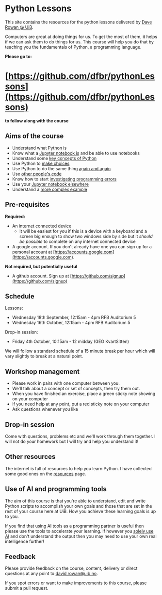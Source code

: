 # Python Lessons

This site contains the resources for the python lessons delivered by [Dave Rowan @ UiB](mailto:david.rowan@uib.no?subject=Python%20course).

Computers are great at doing things for us. To get the most of them, it helps if we can ask them to do things for us. This course will help you do that by teaching you the fundamentals of Python, a programming language.

**Please go to:**

# [https://github.com/dfbr/pythonLessons](https://github.com/dfbr/pythonLessons)

**to follow along with the course**

## Aims of the course
- Understand [what Python is](Lessons/whatIsPython.md)
- Know what a [Jupyter notebook is](Lessons/jupyterNotebook.md) and be able to use notebooks
- Understand some [key concepts of Python](Lessons/keyConcepts.md)
- Use Python to [make choices](Lessons/makeChoices.md)
- Use Python to do the same thing [again and again](Lessons/loops.md)
- Use [other people's code](Lessons/externalCode.md)
- Know how to start [investigating programming errors](Lessons/programmingErrors.md)
- Use your [Jupyter notebook elsewhere](Lessons/exportScript.md)
- Understand a [more complex example](Lessons/complexExample.md)<!--This is doing some data visualisation, plotting points on a map from a csv file. -->

## Pre-requisites

**Required:**
- An internet connected device
  - It will be easiest for you if this is a device with a keyboard and a screen big enough to show two windows side by side but it _should be possible_ to complete on any internet connected device
- A google account. If you don't already have one you can sign up for a personal account at [https://accounts.google.com](https://accounts.google.com).

**Not required, but potentially useful**
- A github account. Sign up at [https://github.com/signup](https://github.com/signup)

## Schedule

Lessons:
- Wednesday 18th September, 12:15am - 4pm RFB Auditorium 5
- Wednesday 16th October, 12:15am - 4pm RFB Auditorium 5

Drop-in session:
- Friday 4th October, 10:15am - 12 midday (GEO KvartSitten)

We will follow a standard schedule of a 15 minute break per hour which will vary slightly to break at a natural point.

## Workshop management

- Please work in pairs with one computer between you. 
- We'll talk about a concept or set of concepts, then try them out.
- When you have finished an exercise, place a green sticky note showing on your computer
- If you need help at any point, put a red sticky note on your computer
- Ask questions whenever you like

## Drop-in session

Come with questions, problems etc and we'll work through them together. I will not do your homework but I will try and help you understand it!

## Other resources

The internet is full of resources to help you learn Python. I have collected some good ones on the [resources](Lessons/resources.md) page.

## Use of AI and programming tools

The aim of this course is that you're able to understand, edit and write Python scripts to accomplish your own goals and those that are set in the rest of your course here at UiB. How you achieve these learning goals is up to you.

If you find that using AI tools as a programming partner is useful then please use the tools to accelerate your learning. If however you [solely use AI](https://www.zdnet.com/article/how-to-use-chatgpt-to-write-code/) and don't understand the output then you may need to use your own real intelligence further!

## Feedback

Please provide feedback on the course, content, delivery or direct questions at any point to [david.rowan@uib.no](mailto:david.rowan@uib.no).

If you spot errors or want to make improvements to this course, please submit a pull request.
